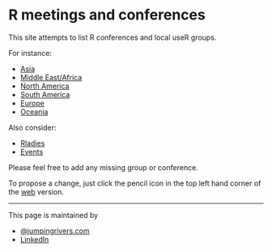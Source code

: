 # R meetings and conferences

This site attempts to list R conferences and local useR groups.

For instance:
 - [Asia](https://github.com/jumpingrivers/meetingsR/blob/main/02_useR_groups_asia.Rmd)
 - [Middle East/Africa](https://github.com/jumpingrivers/meetingsR/blob/main/02_useR_groups_middle_east_africa.Rmd)
 - [North America](https://github.com/jumpingrivers/meetingsR/blob/main/02_useR_groups_north_america.Rmd)
 - [South America](https://github.com/jumpingrivers/meetingsR/blob/main/02_useR_groups_south_america.Rmd)
 - [Europe](https://github.com/jumpingrivers/meetingsR/blob/main/02_useR_groups_europe.Rmd)
 - [Oceania](https://github.com/jumpingrivers/meetingsR/blob/main/02_useR_groups_oceania.Rmd)

Also consider:
 - [Rladies](https://github.com/jumpingrivers/meetingsR/blob/main/03-Rladies.Rmd)
 - [Events](https://github.com/jumpingrivers/meetingsR/blob/main/01-events.Rmd)

Please feel free to add any missing group or conference.

To propose a change, just click the pencil icon in the top left hand corner of the [web](https://jumpingrivers.github.io/meetingsR/)
version.

---

This page is maintained by

 - [\@jumpingrivers.com](https://bsky.app/profile/jumpingrivers.com)
 - [LinkedIn](https://www.linkedin.com/company/jumping-rivers-ltd/)

